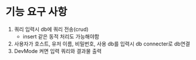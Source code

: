 # 기능 요구 사항
1. 쿼리 입력시 db에 쿼리 전송(crud)
    - insert 같은 동적 처리도 가능해야함
2. 사용자가 호스트, 유저 이름, 비밀번호, 사용 db를 입력시 db connecter로 db연결
3. DevMode 켜면 입력 쿼리와 결과물 출력
